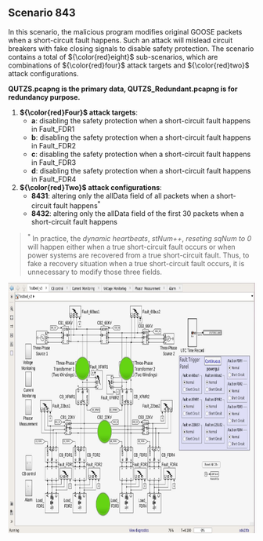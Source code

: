 ## Scenario 843
In this scenario, the malicious program modifies original GOOSE packets when a short-circuit fault happens. Such an attack will mislead circuit breakers with fake closing signals to disable safety protection. The scenario contains a total of ${\color{red}eight}$ sub-scenarios, which are combinations of ${\color{red}four}$ attack targets and ${\color{red}two}$ attack configurations.

**QUTZS.pcapng is the primary data, QUTZS_Redundant.pcapng is for redundancy purpose.**

1. **${\color{red}Four}$ attack targets**: 
   - **a**: disabling the safety protection when a short-circuit fault happens in Fault_FDR1
   - **b**: disabling the safety protection when a short-circuit fault happens in Fault_FDR2
   - **c**: disabling the safety protection when a short-circuit fault happens in Fault_FDR3
   - **d**: disabling the safety protection when a short-circuit fault happens in Fault_FDR4
2. **${\color{red}Two}$ attack configurations**:
   - **8431**: altering only the allData field of all packets when a short-circuit fault happens<sup>*</sup>
   - **8432**: altering only the allData field of the first 30 packets when a short-circuit fault happens

> <sup>*</sup> In practice, the *dynamic heartbeats*, *stNum++*, *reseting sqNum to 0* will happen either when a true short-circuit fault occurs or when power systems are recovered from a true short-circuit fault. Thus, to fake a recovery situation when a true short-circuit fault occurs, it is unnecessary to modify those three fields.

<img src="https://github.com/CSCRC-SCREED/QUT-ZSS-2023-GOOSE/blob/main/Datasets/PrimaryPlant.jpg" alt="" width="800" height="510" />
